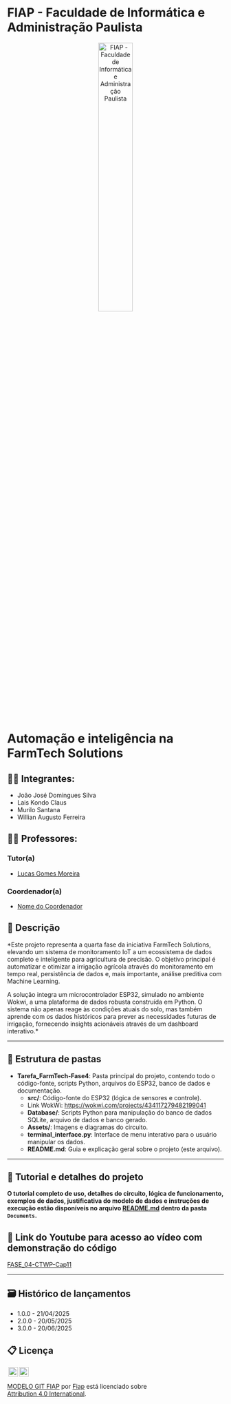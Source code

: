 # FIAP - Faculdade de Informática e Administração Paulista 

<p align="center">
<a href="https://www.fiap.com.br/"><img src="Assets/logo-fiap.png" alt="FIAP - Faculdade de Informática e Administração Paulista" border="0" width=40% height=40%></a>
</p>

# Automação e inteligência na FarmTech Solutions

## 👨‍🎓 Integrantes: 
- João José Domingues Silva
- Lais Kondo Claus
- Murilo Santana
- Willian Augusto Ferreira

## 👩‍🏫 Professores:
### Tutor(a) 
- [Lucas Gomes Moreira](https://www.linkedin.com/company/inova-fusca)
### Coordenador(a)
- [Nome do Coordenador](https://www.linkedin.com/company/inova-fusca)

## 📜 Descrição

*Este projeto representa a quarta fase da iniciativa FarmTech Solutions, elevando um sistema de monitoramento IoT a um ecossistema de dados completo e inteligente para agricultura de precisão. O objetivo principal é automatizar e otimizar a irrigação agrícola através do monitoramento em tempo real, persistência de dados e, mais importante, análise preditiva com Machine Learning.

A solução integra um microcontrolador ESP32, simulado no ambiente Wokwi, a uma plataforma de dados robusta construída em Python. O sistema não apenas reage às condições atuais do solo, mas também aprende com os dados históricos para prever as necessidades futuras de irrigação, fornecendo insights acionáveis através de um dashboard interativo.*

---

## 📁 Estrutura de pastas

- **Tarefa_FarmTech-Fase4**: Pasta principal do projeto, contendo todo o código-fonte, scripts Python, arquivos do ESP32, banco de dados e documentação.
  - **src/**: Código-fonte do ESP32 (lógica de sensores e controle).
  - Link WokWi: https://wokwi.com/projects/434117279482199041
  - **Database/**: Scripts Python para manipulação do banco de dados SQLite, arquivo de dados e banco gerado.
  - **Assets/**: Imagens e diagramas do circuito.
  - **terminal_interface.py**: Interface de menu interativo para o usuário manipular os dados.
  - **README.md**: Guia e explicação geral sobre o projeto (este arquivo).

---

## 📖 Tutorial e detalhes do projeto

**O tutorial completo de uso, detalhes do circuito, lógica de funcionamento, exemplos de dados, justificativa do modelo de dados e instruções de execução estão disponíveis no arquivo [README.md](/Documents/README.md) dentro da pasta `Documents`.**

## 🎥 Link do Youtube para acesso ao vídeo com demonstração do código

[FASE_04-CTWP-Cap11](https://youtu.be/z2GTv5emO1U)

---

## 🗃 Histórico de lançamentos

* 1.0.0 - 21/04/2025
* 2.0.0 - 20/05/2025
* 3.0.0 - 20/06/2025

## 📋 Licença

<img style="height:22px!important;margin-left:3px;vertical-align:text-bottom;" src="https://mirrors.creativecommons.org/presskit/icons/cc.svg?ref=chooser-v1"><img style="height:22px!important;margin-left:3px;vertical-align:text-bottom;" src="https://mirrors.creativecommons.org/presskit/icons/by.svg?ref=chooser-v1"><p xmlns:cc="http://creativecommons.org/ns#" xmlns:dct="http://purl.org/dc/terms/"><a property="dct:title" rel="cc:attributionURL" href="https://github.com/agodoi/template">MODELO GIT FIAP</a> por <a rel="cc:attributionURL dct:creator" property="cc:attributionName" href="https://fiap.com.br">Fiap</a> está licenciado sobre <a href="http://creativecommons.org/licenses/by/4.0/?ref=chooser-v1" target="_blank" rel="license noopener noreferrer" style="display:inline-block;">Attribution 4.0 International</a>.</p>
